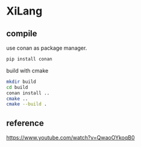 # XiLang

## compile

use conan as package manager.

```bash
pip install conan
```

build with cmake

``` bash
mkdir build
cd build
conan install ..
cmake ..
cmake --build .
```

## reference

<https://www.youtube.com/watch?v=QwaoOYkoqB0>
